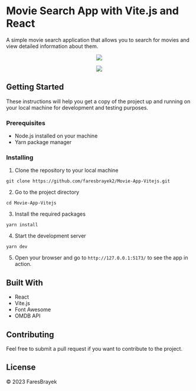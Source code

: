 # Movie Search App with Vite.js and React

A simple movie search application that allows you to search for movies and view detailed information about them.
<p align="center">
  <img src="https://i.ibb.co/Wg17FVz/image.png" />
</p>
<p align="center">
  <img src="https://i.ibb.co/rt2X6bR/image.png" />
</p>

## Getting Started

These instructions will help you get a copy of the project up and running on your local machine for development and testing purposes.

### Prerequisites

- Node.js installed on your machine
- Yarn package manager

### Installing

1. Clone the repository to your local machine
```
git clone https://github.com/faresbrayek2/Movie-App-Vitejs.git
```

2. Go to the project directory
```
cd Movie-App-Vitejs
```

3. Install the required packages
```
yarn install
```

4. Start the development server
```
yarn dev
```

5. Open your browser and go to `http://127.0.0.1:5173/` to see the app in action.

## Built With

- React
- Vite.js
- Font Awesome
- OMDB API

## Contributing

Feel free to submit a pull request if you want to contribute to the project.

## License

&copy; 2023 FaresBrayek
